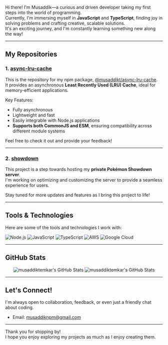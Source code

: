 Hi there! I'm Musaddik—a curious and driven developer taking my first steps into the world of programming.  
Currently, I'm immersing myself in **JavaScript** and **TypeScript**, finding joy in solving problems and crafting creative, scalable solutions.  
It's an exciting journey, and I'm constantly learning something new along the way!

---

## My Repositories

### 1. [async-lru-cache](https://github.com/musaddiktemkar/async-lru-cache)
This is the repository for my npm package, [@musaddikt/async-lru-cache](https://www.npmjs.com/package/@musaddikt/async-lru-cache).  
It provides an asynchronous **Least Recently Used (LRU) Cache**, ideal for memory-efficient applications.  

Key Features:
- Fully asynchronous
- Lightweight and fast
- Easily integrable with Node.js applications
- **Supports both CommonJS and ESM**, ensuring compatibility across different module systems  

Feel free to check it out and provide your feedback!

---

### 2. [showdown](https://github.com/musaddiktemkar/showdown)
This project is a step towards hosting my **private Pokémon Showdown server**.  
I'm working on optimizing and customizing the server to provide a seamless experience for users.  

Stay tuned for more updates and features as I bring this project to life!

---

## Tools & Technologies
Here are some of the tools and technologies I work with:

![Node.js](https://img.shields.io/badge/Node.js-339933?style=for-the-badge&logo=nodedotjs&logoColor=white)
![JavaScript](https://img.shields.io/badge/JavaScript-F7DF1E?style=for-the-badge&logo=javascript&logoColor=black)
![TypeScript](https://img.shields.io/badge/TypeScript-3178C6?style=for-the-badge&logo=typescript&logoColor=white)
![AWS](https://img.shields.io/badge/AWS-232F3E?style=for-the-badge&logo=amazonaws&logoColor=white)
![Google Cloud](https://img.shields.io/badge/Google%20Cloud-4285F4?style=for-the-badge&logo=googlecloud&logoColor=white)

---


## GitHub Stats
<center>
<img src="https://github-readme-stats.vercel.app/api?username=musaddiktemkar&theme=tokyonight&show_icons=true&hide_border=true&count_private=true" alt="musaddiktemkar's GitHub Stats" />

<img src="https://github-readme-stats.vercel.app/api/top-langs/?username=musaddiktemkar&theme=tokyonight&show_icons=true&hide_border=true&layout=compact" alt="musaddiktemkar's GitHub Stats" />
</center>

---

## Let's Connect!
I'm always open to collaboration, feedback, or even just a friendly chat about coding.  
* Email: musaddiknpm@gmail.com

---

Thank you for stopping by!  
I hope you enjoy exploring my projects as much as I enjoy creating them.

